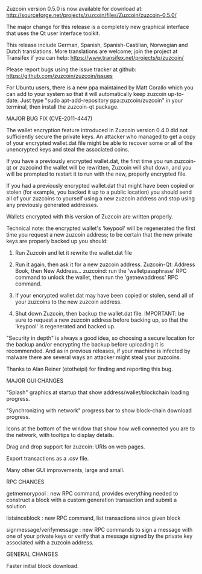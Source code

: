 Zuzcoin version 0.5.0 is now available for download at:
http://sourceforge.net/projects/zuzcoin/files/Zuzcoin/zuzcoin-0.5.0/

The major change for this release is a completely new graphical interface that uses the Qt user interface toolkit.

This release include German, Spanish, Spanish-Castilian, Norwegian and Dutch translations. More translations are welcome; join the project at Transifex if you can help:
https://www.transifex.net/projects/p/zuzcoin/

Please report bugs using the issue tracker at github:
https://github.com/zuzcoin/zuzcoin/issues

For Ubuntu users, there is a new ppa maintained by Matt Corallo which you can add to your system so that it will automatically keep zuzcoin up-to-date.  Just type "sudo apt-add-repository ppa:zuzcoin/zuzcoin" in your terminal, then install the zuzcoin-qt package.

MAJOR BUG FIX  (CVE-2011-4447)

The wallet encryption feature introduced in Zuzcoin version 0.4.0 did not sufficiently secure the private keys. An attacker who
managed to get a copy of your encrypted wallet.dat file might be able to recover some or all of the unencrypted keys and steal the
associated coins.

If you have a previously encrypted wallet.dat, the first time you run zuzcoin-qt or zuzcoind the wallet will be rewritten, Zuzcoin will
shut down, and you will be prompted to restart it to run with the new, properly encrypted file.

If you had a previously encrypted wallet.dat that might have been copied or stolen (for example, you backed it up to a public
location) you should send all of your zuzcoins to yourself using a new zuzcoin address and stop using any previously generated addresses.

Wallets encrypted with this version of Zuzcoin are written properly.

Technical note: the encrypted wallet's 'keypool' will be regenerated the first time you request a new zuzcoin address; to be certain that the
new private keys are properly backed up you should:

1. Run Zuzcoin and let it rewrite the wallet.dat file

2. Run it again, then ask it for a new zuzcoin address.
Zuzcoin-Qt: Address Book, then New Address...
zuzcoind: run the 'walletpassphrase' RPC command to unlock the wallet,  then run the 'getnewaddress' RPC command.

3. If your encrypted wallet.dat may have been copied or stolen, send  all of your zuzcoins to the new zuzcoin address.

4. Shut down Zuzcoin, then backup the wallet.dat file.
IMPORTANT: be sure to request a new zuzcoin address before backing up, so that the 'keypool' is regenerated and backed up.

"Security in depth" is always a good idea, so choosing a secure location for the backup and/or encrypting the backup before uploading it is recommended. And as in previous releases, if your machine is infected by malware there are several ways an attacker might steal your zuzcoins.

Thanks to Alan Reiner (etotheipi) for finding and reporting this bug.

MAJOR GUI CHANGES

"Splash" graphics at startup that show address/wallet/blockchain loading progress.

"Synchronizing with network" progress bar to show block-chain download progress.

Icons at the bottom of the window that show how well connected you are to the network, with tooltips to display details.

Drag and drop support for zuzcoin: URIs on web pages.

Export transactions as a .csv file.

Many other GUI improvements, large and small.

RPC CHANGES

getmemorypool : new RPC command, provides everything needed to construct a block with a custom generation transaction and submit a solution

listsinceblock : new RPC command, list transactions since given block

signmessage/verifymessage : new RPC commands to sign a message with one of your private keys or verify that a message signed by the private key associated with a zuzcoin address.

GENERAL CHANGES

Faster initial block download.

